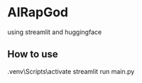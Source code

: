 # AIRapGod
using streamlit and huggingface

<h2>How to use</h2>  
.venv\Scripts\activate   
streamlit run main.py       